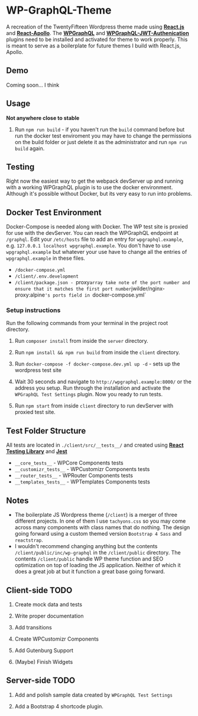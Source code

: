 # WP-GraphQL-Theme
A recreation of the TwentyFifteen Wordpress theme made using [**React.js**](https://reactjs.org) and [**React-Apollo**](https://apollographql.com). The [**WPGraphQL**](https://github.com/wp-graphql/wp-graphql) and [**WPGraphQL-JWT-Authenication**](https://github.com/wp-graphql/wp-graphql-jwt-authentication) plugins need to be installed and activated for theme to work properly. This is meant to serve as a boilerplate for future themes I build with React.js, Apollo.

## Demo
Coming soon... I think

## Usage 
**Not anywhere close to stable**
1. Run `npm run build` - if you haven't run the `build` command before but run the docker test enviroment you may have to change the permissions on the build folder or just delete it as the administrator and run `npm run build` again. 

## Testing
Right now the easiest way to get the webpack devServer up and running with a working WPGraphQL plugin is to use the docker environment. Although it's possible without Docker, but its very easy to run into problems.

## Docker Test Environment
Docker-Compose is needed along with Docker. The WP test site is proxied for use with the devServer. You can reach the WPGraphQL endpoint at `/graphql`. Edit your `/etc/hosts` file to add an entry for `wpgraphql.example`, e.g. `127.0.0.1 localhost wpgraphql.example`. You don't have to use `wpgraphql.example` but whatever your use have to change all the entries of `wpgraphql.example` in these files.

* `/docker-compose.yml`
* `/client/.env.development`
* `/client/package.json - `proxy` array take note of the port number and ensure that it matches the first port number `jwilder/nginx-proxy:alpine`'s ports field in `docker-compose.yml`

### Setup instructions
Run the following commands from your terminal in the project root directory.

1. Run `composer install` from inside the `server` directory.

2. Run `npm install && npm run build` from inside the `client` directory. 

3. Run `docker-compose -f docker-compose.dev.yml up -d` - sets up the wordpress test site

4. Wait 30 seconds and navigate to `http://wpgraphql.example:8000/` or the address you setup. Run through the installation and activate the `WPGraphQL Test Settings` plugin. Now you ready to run tests.

5. Run `npm start` from inside `client` directory to run devServer with proxied test site.

## Test Folder Structure
All tests are located in `./client/src/__tests__/` and created using [**React Testing Library**](https://github.com/kentcdodds/react-testing-library) and [**Jest**](https://jestjs.io) 

* `__core_tests__` - WPCore Components tests
* `__customizr_tests__` - WPCustomizr Components tests
* `__router_tests__` - WPRouter Components tests
* `__templates_tests__` - WPTemplates Components tests

## Notes
* The boilerplate JS Wordpress theme (`/client`) is a merger of three different projects. In one of them I use `tachyons.css` so you may come across many components with class names that do nothing. The design going forward using a custom themed version `Bootstrap 4 Sass` and `reactstrap`.
* I wouldn't recommend changing anything but the contents `/client/public/inc/wp-graphql` in the `/client/public` directory. The contents `/client/public` handle WP theme function and SEO optimization on top of loading the JS application. Neither of which it does a great job at but it function a great base going forward.

## Client-side TODO
1. Create mock data and tests

2. Write proper documentation

3. Add transitions

4. Create WPCustomizr Components

5. Add Gutenburg Support

6. (Maybe) Finish Widgets

## Server-side TODO
1. Add and polish sample data created by `WPGraphQL Test Settings`

2. Add a Bootstrap 4 shortcode plugin.
